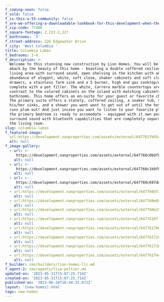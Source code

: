 ```yaml
---
f_coming-soon: false
f_sold: false
f_is-this-a-55-community: false
f_are-we-offering-a-downloadable-lookbook-for-this-development-when-they-submit-their-contact-info: false
f_zip-code: 77486
f_square-footage: 2,213-2,227
f_bathrooms: '3'
f_street-address: 226 Edgewater Drive
f_city: 'West Columbia '
title: Columbia Lakes
f_bedrooms: 3-4
f_description: >-
  Welcome to this stunning new construction by Lion Homes. You will be taken
  aback by the beauty of this home - boasting a double coffered ceiling in the
  living area with surround sound, open shelving in the kitchen with an
  abundance of elegant, white, soft close, shaker cabinets and soft close
  drawers, a stainless farm sink and a 5 burner, high end gas cooktop/oven
  complete with a pot filler. The white, Carrera marble countertops are a smart
  contrast to the colored cabinets on the island with matching cabinets in the
  bathrooms. This home offers an en-suite for your guest or favorite child ;).
  The primary suite offers a stately, coffered ceiling, a soaker tub, separate
  his/her sinks, and a shower you wont want to get out of until the hot water
  runs plum out! And just incase you want to listen to your favorite playlist,
  the primary bedroom is ready to accomodate - equipped with it own personal
  surround sound with bluetooth capabilities that are completely separate from
  the living room.
slug: columbia-lakes
f_featured-image:
  url:https://development.nanproperties.com/assets/external/647761fb55a3d4b07ea12ddf_20230525_113048.jpg
  alt: null
f_image-gallery:
  - url: >-
     https://development.nanproperties.com/assets/external/647760c0b9f801c00694cc50_wood20haven20front20elevation201.jpeg
    alt: null
  - url: >-
     https://development.nanproperties.com/assets/external/647760c1b9f801c00694cd3c_forest20park20front20elevation201.jpeg
    alt: null
  - url: >-
     https://development.nanproperties.com/assets/external/647760c697de084490b581a1_twin20lakes20front20elevation201.jpeg
    alt: null
  - url:https://development.nanproperties.com/assets/external/647760df2eb31d24269bb6b1_twin20lakes20kitchen1201.jpeg
    alt: null
  - url:https://development.nanproperties.com/assets/external/647760e090c737ffc08fa03d_forest20park20living202.jpeg
    alt: null
  - url:https://development.nanproperties.com/assets/external/647760e25c2ebb56952d658d_twin20lakes20primary202.jpeg
    alt: null
  - url:https://development.nanproperties.com/assets/external/6477616f18b61b6680376fca_amherst20primary20bath201.jpeg
    alt: null
  - url:https://development.nanproperties.com/assets/external/6477617065a05339717b28d2_wood20haven20living201.jpeg
    alt: null
  - url:https://development.nanproperties.com/assets/external/64776172e50338da899d5fdb_amherst20primary201.jpeg
    alt: null
  - url:https://development.nanproperties.com/assets/external/6477617384cdc76ff229897a_amherst20living201.jpeg
    alt: null
  - url:https://development.nanproperties.com/assets/external/64776174e50338da899d6184_edgewater20living201.jpeg
    alt: null
f_builder: cms/builders/lion-homes-llc.md
f_agent-2: cms/agents/lisa-peltier.md
updated-on: '2023-05-31T15:07:25.714Z'
created-on: '2023-05-31T15:07:25.714Z'
published-on: '2023-06-28T18:44:31.072Z'
layout: '[new-homes].html'
tags: new-homes
---
```



